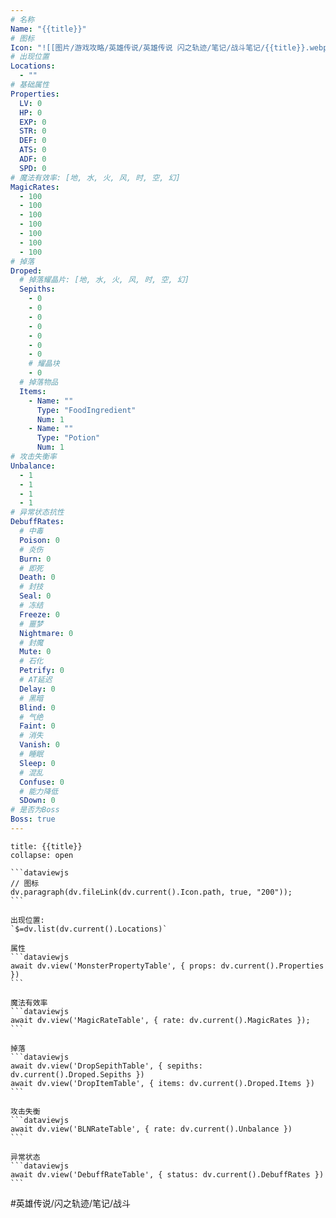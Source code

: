 ```yaml
---
# 名称
Name: "{{title}}"
# 图标
Icon: "![[图片/游戏攻略/英雄传说/英雄传说 闪之轨迹/笔记/战斗笔记/{{title}}.webp]]"
# 出现位置
Locations: 
  - ""
# 基础属性
Properties:
  LV: 0
  HP: 0
  EXP: 0
  STR: 0
  DEF: 0
  ATS: 0
  ADF: 0
  SPD: 0
# 魔法有效率: [地, 水, 火, 风, 时, 空, 幻]
MagicRates:
  - 100
  - 100
  - 100
  - 100
  - 100
  - 100
  - 100
# 掉落
Droped:
  # 掉落耀晶片: [地, 水, 火, 风, 时, 空, 幻]
  Sepiths:
    - 0
    - 0
    - 0
    - 0
    - 0
    - 0
    - 0
    # 耀晶块
    - 0
  # 掉落物品
  Items:
    - Name: ""
      Type: "FoodIngredient"
      Num: 1
    - Name: ""
      Type: "Potion"
      Num: 1
# 攻击失衡率
Unbalance:
  - 1
  - 1
  - 1
  - 1
# 异常状态抗性
DebuffRates:
  # 中毒
  Poison: 0
  # 炎伤
  Burn: 0
  # 即死
  Death: 0
  # 封技
  Seal: 0
  # 冻结
  Freeze: 0
  # 噩梦
  Nightmare: 0
  # 封魔
  Mute: 0
  # 石化
  Petrify: 0
  # AT延迟
  Delay: 0
  # 黑暗
  Blind: 0
  # 气绝
  Faint: 0
  # 消失
  Vanish: 0
  # 睡眠
  Sleep: 0
  # 混乱
  Confuse: 0
  # 能力降低
  SDown: 0
# 是否为Boss
Boss: true
---
```

````ad-battle-boss
title: {{title}}
collapse: open

```dataviewjs
// 图标
dv.paragraph(dv.fileLink(dv.current().Icon.path, true, "200"));
```

出现位置:
`$=dv.list(dv.current().Locations)`

属性
```dataviewjs
await dv.view('MonsterPropertyTable', { props: dv.current().Properties })
```

魔法有效率
```dataviewjs
await dv.view('MagicRateTable', { rate: dv.current().MagicRates });
```

掉落
```dataviewjs
await dv.view('DropSepithTable', { sepiths: dv.current().Droped.Sepiths })
await dv.view('DropItemTable', { items: dv.current().Droped.Items })
```

攻击失衡
```dataviewjs
await dv.view('BLNRateTable', { rate: dv.current().Unbalance })
```

异常状态
```dataviewjs
await dv.view('DebuffRateTable', { status: dv.current().DebuffRates })
```
````

#英雄传说/闪之轨迹/笔记/战斗 